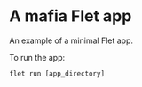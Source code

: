 # A mafia Flet app

An example of a minimal Flet app.

To run the app:

```
flet run [app_directory]
```